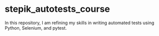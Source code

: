 # stepik_autotests_course

In this repository, I am refining my skills in writing automated tests using Python, Selenium, and pytest.
